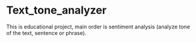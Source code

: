 # Text_tone_analyzer

This is educational project, main order is sentiment analysis (analyze tone of the text, sentence or phrase).
